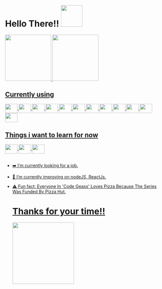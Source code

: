 # Hello There!! <img height="70" src="https://user-images.githubusercontent.com/101070911/165308516-95875462-55b1-4eab-a415-22cd4317a272.gif"> 

<div style="display: inline_block">
  <a href="https://github.com/VictorAGust">
  <img height="150em" src="https://github-readme-stats.vercel.app/api?username=victoragust&show_icons=true&theme=dracula&include_all_commits=true&count_private=true"/>
  <img height="150em" src="https://github-readme-stats.vercel.app/api/top-langs/?username=victoragust&layout=compact&langs_count=7&theme=dracula"/>
</div>

  ## Currently using

<div style="display: inline_block">
  <img align="center"  height="30" width="40" src="https://user-images.githubusercontent.com/101070911/165301132-7bd213f7-9512-4dd0-b32e-8553e583c750.svg">
  <img align="center"  height="30" width="40" src="https://user-images.githubusercontent.com/101070911/167280633-c0dfc9d5-9791-438f-8598-9f2fa29ed552.svg">
  <img align="center"  height="30" width="40" src="https://user-images.githubusercontent.com/101070911/167280351-d3f9e66f-d759-4be9-a5a0-f9fb7dfe7d6a.svg">
  <img align="center"  height="30" width="40" src="https://user-images.githubusercontent.com/101070911/165301624-6358273c-51a0-4c3d-b281-937eca7dc77a.svg">
  <img align="center"  height="30" width="40" src="https://user-images.githubusercontent.com/101070911/165301794-83ef4a1c-28ee-4165-a538-b34ebb5eba55.svg">
  <img align="center"  height="30" width="40" src="https://user-images.githubusercontent.com/101070911/165301903-444dc02b-90e5-4411-87f9-6d7b1f836b1f.svg">
  <img align="center"  height="30" width="40" src="https://user-images.githubusercontent.com/101070911/165302003-afcc635e-6031-4f97-9406-1eb214f4f016.svg">
  <img align="center"  height="30" width="40" src="https://user-images.githubusercontent.com/101070911/165302122-dc73a39b-bc98-431a-aca9-b374f253efeb.svg">
  <img align="center"  height="30" width="40" src="https://user-images.githubusercontent.com/101070911/167280547-a6569b28-d480-44c9-a37d-7fa2a041a53b.svg">
  <img align="center"  height="30" width="40" src="https://user-images.githubusercontent.com/101070911/167280562-f481b927-932e-424e-abe5-e54a17841ec7.svg">
  <img align="center"  height="30" width="40" src="https://user-images.githubusercontent.com/101070911/167280589-d4fa530c-0cd6-4d48-b06e-94800e36c9dc.svg">
  <img align="center"  height="30" width="40" src="https://user-images.githubusercontent.com/101070911/165302122-dc73a39b-bc98-431a-aca9-b374f253efeb.svg">
</div>



  ## Things i want to learn for now

  <div style="display: inline_block">
  <img align="center"  height="30" width="40" src="https://user-images.githubusercontent.com/101070911/165304401-ad9135ba-fabd-4d91-a94e-8207111d71b0.svg">
  <img align="center"  height="30" width="40" src="https://user-images.githubusercontent.com/101070911/167280374-68ed4d82-ee5b-4a68-be7f-19754d90e2a6.svg">
  <img align="center"  height="30" width="40" src="https://user-images.githubusercontent.com/101070911/165304776-50d6df01-b03e-4794-a3ec-bd0ef063d5e1.svg">
  </div>
 
  ##
  
- ➡️ I’m currently looking for a job.
- 📖 I’m currently improving on nodeJS, ReactJs.
- ⚠️ Fun fact: Everyone In 'Code Geass' Loves Pizza Because The Series Was Funded By Pizza Hut.
  
  ## 
  # Thanks for your time!! 
  
  <img align="Center" height="200" src="https://user-images.githubusercontent.com/101070911/165313710-f60f5dc1-4b65-4a4d-91ac-c050a635739e.gif"> 

  


